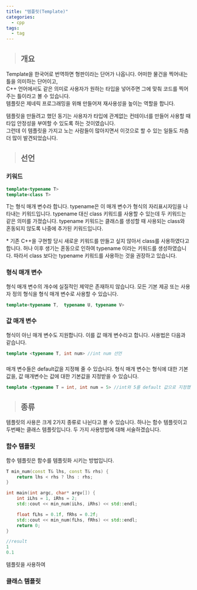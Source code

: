 ```yaml
---
title: "템플릿(Template)"
categories:
  - cpp
tags:
  - tag
---
```

> ## 개요
Template을 한국어로 번역하면 형판이라는 단어가 나옵니다. 어떠한 물건을 찍어내는 틀을 의미하는 단어이고,<br>
C++ 언어에서도 같은 의미로 사용자가 원하는 타입을 넣어주면 그에 맞춰 코드를 찍어주는 틀이라고 볼 수 있습니다.<br>
템플릿은 제네릭 프로그래밍을 위해 만들어져 재사용성을 높이는 역할을 합니다.

템플릿을 만들려고 했던 동기는 사용자가 타입에 관계없는 컨테이너를 만들어 사용할 때 타입 안정성을 부여할 수 있도록 하는 것이였습니다.<br>
그런데 이 템플릿을 가지고 노는 사람들이 많아지면서 이것으로 할 수 있는 일들도 차츰 더 많이 발견되었습니다.

> ## 선언

### 키워드
```cpp
template<typename T>
template<class T>
```
T는 형식 매개 변수라 합니다. typename은 이 매개 변수가 형식의 자리표시자임을 나타내는 키워드입니다.
typename 대신 class 키워드를 사용할 수 있는데 두 키워드는 같은 의미를 가졌습니다.
typename 키워드는 클래스를 생성할 때 사용되는 class와 혼동되지 않도록 나중에 추가된 키워드입니다.

\* 기존 C++을 구현할 당시 새로운 키워드를 만들고 싶지 않아서 class를 사용하였다고 합니다.
허나 이후 생기는 혼동으로 인하여 typename 이라는 키워드를 생성하였습니다.
따라서 class 보다는 typename 키워드를 사용하는 것을 권장하고 있습니다.

### 형식 매개 변수
형식 매개 변수의 개수에 실질적인 제약은 존재하지 않습니다.
모든 기본 제공 또는 사용자 정의 형식을 형식 매개 변수로 사용할 수 있습니다.
```cpp
template<typename T,  typename U, typename V>
```
### 값 매개 변수
형식이 아닌 매개 변수도 지원합니다. 이를 값 매개 변수라고 합니다.
사용법은 다음과 같습니다.
```cpp
template <typename T, int num> //int num 선언
```
### 
매개 변수들은 default값을 지정해 줄 수 있습니다.
형식 매개 변수는 형식에 대한 기본 값을, 값 매개변수는 값에 대한 기본값을 지정받을 수 있습니다.
```cpp
template <typename T = int, int num = 5> //int와 5를 default 값으로 지정했다.
```

> ## 종류

템플릿의 사용은 크게 2가지 종류로 나뉜다고 볼 수 있습니다. 하나는 함수 템플릿이고 두번째는 클래스 템플릿입니다.
두 가지 사용방법에 대해 서술하겠습니다.
### 함수 템플릿
함수 템플릿은 함수를 템플릿화 시키는 방법입니다.
```cpp
T min_num(const T& lhs, const T& rhs) {
	return lhs < rhs ? lhs : rhs;
}

int main(int argc, char* argv[]) {
	int iLhs = 1, iRhs = 2;
	std::cout << min_num(iLhs, iRhs) << std::endl;

	float fLhs = 0.1f, fRhs = 0.2f;
	std::cout << min_num(fLhs, fRhs) << std::endl;
	return 0;
}

//result
1
0.1
```
템플릿을 사용하여 

### 클래스 템플릿
